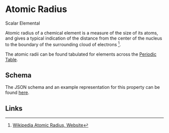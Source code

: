 # Atomic Radius

<span class="btn badge b-success border-50">Scalar</span> <span class="btn badge b-info border-50">Elemental</span>

Atomic radius of a chemical element is a measure of the size of its atoms, and gives a typical indication of the distance from the center of the nucleus to the boundary of the surrounding cloud of electrons [^1]. 

The atomic radii can be found tabulated for elements across the [Periodic Table](../../properties/data/periodic-table.md).

## Schema

The JSON schema and an example representation for this property can be found [here](../../properties/data/list.md#atomic-radius).

## Links

[^1]: [Wikipedia Atomic Radius, Website](https://en.wikipedia.org/wiki/Atomic_radius)
